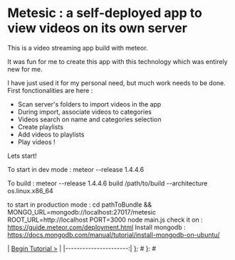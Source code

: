 [{]: <region> (header)
# Metesic : a self-deployed app to view videos on its own server
[}]: #
[{]: <region> (body)

This is a video streaming app build with meteor.

It was fun for me to create this app with this technology which was entirely new for me.

I have just used it for my personal need, but much work needs to be done. First fonctionalities are here :
  
  - Scan server's folders to import videos in the app
  - During import, associate videos to categories
  - Videos search on name and categories selection
  - Create playlists
  - Add videos to playlists
  - Play videos !

Lets start!

To start in dev mode : meteor --release 1.4.4.6

To build : meteor --release 1.4.4.6 build /path/to/build --architecture os.linux.x86_64

to start in production mode :
cd pathToBundle && MONGO_URL=mongodb://localhost:27017/metesic ROOT_URL=http://localhost  PORT=3000 node main.js
check it on : https://guide.meteor.com/deployment.html
Install mongodb : https://docs.mongodb.com/manual/tutorial/install-mongodb-on-ubuntu/

[}]: #
[{]: <region> (footer)
[{]: <helper> (nav_step)
| [Begin Tutorial >](manuals/views/step1.md) |
|----------------------:|
[}]: #
[}]: #
